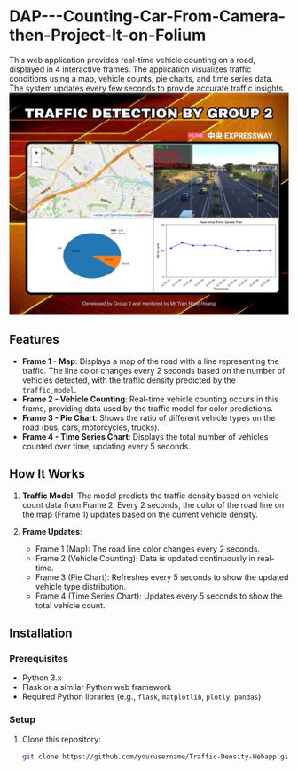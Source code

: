 # DAP---Counting-Car-From-Camera-then-Project-It-on-Folium
This web application provides real-time vehicle counting on a road, displayed in 4 interactive frames. The application visualizes traffic conditions using a map, vehicle counts, pie charts, and time series data. The system updates every few seconds to provide accurate traffic insights.
![Demo](demo/demo.png)
## Features

- **Frame 1 - Map**: Displays a map of the road with a line representing the traffic. The line color changes every 2 seconds based on the number of vehicles detected, with the traffic density predicted by the `traffic_model`.
- **Frame 2 - Vehicle Counting**: Real-time vehicle counting occurs in this frame, providing data used by the traffic model for color predictions.
- **Frame 3 - Pie Chart**: Shows the ratio of different vehicle types on the road (bus, cars, motorcycles, trucks).
- **Frame 4 - Time Series Chart**: Displays the total number of vehicles counted over time, updating every 5 seconds.

## How It Works

1. **Traffic Model**: The model predicts the traffic density based on vehicle count data from Frame 2. Every 2 seconds, the color of the road line on the map (Frame 1) updates based on the current vehicle density.
   
2. **Frame Updates**:
    - Frame 1 (Map): The road line color changes every 2 seconds.
    - Frame 2 (Vehicle Counting): Data is updated continuously in real-time.
    - Frame 3 (Pie Chart): Refreshes every 5 seconds to show the updated vehicle type distribution.
    - Frame 4 (Time Series Chart): Updates every 5 seconds to show the total vehicle count.

## Installation

### Prerequisites

- Python 3.x
- Flask or a similar Python web framework
- Required Python libraries (e.g., `flask`, `matplotlib`, `plotly`, `pandas`)

### Setup

1. Clone this repository:

   ```bash
   git clone https://github.com/yourusername/Traffic-Density-Webapp.git
